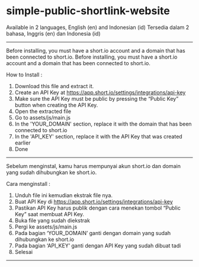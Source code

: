 # simple-public-shortlink-website

Available in 2 languages, English (en) and Indonesian (id)
Tersedia dalam 2 bahasa, Inggris (en) dan Indonesia (id)

---------------------------------------------------------

Before installing, you must have a short.io account and a domain that has been connected to short.io. Before installing, you must have a short.io account and a domain that has been connected to short.io. 

How to Install :

1.	Download this file and extract it.
2.	Create an API Key at https://app.short.io/settings/integrations/api-key
3.	Make sure the API Key must be public by pressing the “Public Key” button when creating the API Key.
4.	Open the extracted file
5.	Go to assets/js/main.js
6.	In the 'YOUR_DOMAIN' section, replace it with the domain that has been connected to short.io
7.	In the 'API_KEY' section, replace it with the API Key that was created earlier
8.	Done

---------------------------------------------------------

Sebelum menginstal, kamu harus mempunyai akun short.io dan domain yang sudah dihubungkan ke short.io.

Cara menginstall :

1.	Unduh file ini kemudian ekstrak file nya.
2.	Buat API Key di https://app.short.io/settings/integrations/api-key
3.	Pastikan API Key harus publik dengan cara menekan tombol “Public Key” saat membuat API Key.
4.	Buka file yang sudah diekstrak
5.	Pergi ke assets/js/main.js
6.	Pada bagian ‘YOUR_DOMAIN’ ganti dengan domain yang sudah dihubungkan ke short.io
7.	Pada bagian ‘API_KEY’ ganti dengan API Key yang sudah dibuat tadi
8.	Selesai

---------------------------------------------------------
